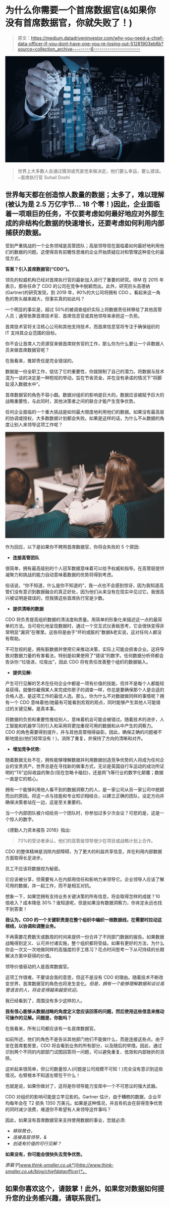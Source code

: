 # 为什么你需要一个首席数据官(&如果你没有首席数据官，你就失败了！)

> 原文：<https://medium.datadriveninvestor.com/why-you-need-a-chief-data-officer-if-you-dont-have-one-you-re-losing-out-51281903eb6b?source=collection_archive---------6----------------------->

![](img/dc27c3e858caf4ecdf3fabe6ca0a99f8.png)

> 世界上大多数人会通过猜测或凭直觉来做决定。他们要么幸运，要么错误。~首席执行官 Suhail Doshi

## 世界每天都在创造惊人数量的数据；太多了，难以理解(被认为是 2.5 万亿字节… 18 个零！)因此，企业面临着一项艰巨的任务，不仅要考虑如何最好地应对外部生成的非结构化数据的快速增长，还要考虑如何利用内部捕获的数据。

受到严重挑战的一个业务领域是高管团队；高层领导现在面临着如何最好地利用他们的数据的问题。这使得具有前瞻性思维的企业开始质疑应对和管理这种变化的最佳方式。

**答案？引入首席数据官(“CDO”)。**

领先的权威机构已经对首席执行官的最新加入进行了重要的研究。IBM 在 2015 年表示，那些任命了 CDO 的公司在竞争中脱颖而出。此外，研究巨头高德纳(Gartner)的研究发现，到 2019 年，90%的大公司将拥有 CDO 。看起来这一角色的势头越来越大，但事实真的如此吗？

一个明显的事实是，超过 50%的被调查组织实际上将数据责任转移给了其他高管人员；通常依靠首席技术官、首席信息官或其他领导来承担这一负担。

首席技术官将关注核心公司和其他支持技术，而首席信息官将专注于确保组织的 IT 支持其企业范围的目标。

你不会让首席人力资源官来做首席财务官的工作，那么你为什么要让一个非数据人员来做首席数据官呢？

在我看来，推卸责任是完全错误的。

数据是一份全职工作，低估了它的重要性，你就限制了自己的潜力。将数据与技术混为一谈的决定是一种短视的举动，旨在节省资金，并在没有承诺的情况下“将脚趾浸入数据水中”。

首席数据官的角色不容小觑。数据对组织的影响是巨大的。数据应该被赋予巨大的战略重要性，与此同时，其他决策者之间的联合才能产生竞争优势。

任何企业面临的一个重大挑战是如何最大限度地利用他们的数据。如果没有最高层的协调或授权，大多数数据计划都会失败。如果是这样的话，为什么不从数据的角度让别人来领导这项工作呢？

![](img/6810146240a23376dd8ac393ed580e89.png)

作为回应，以下是如果你不聘用首席数据官，你将会失败的 5 个原因:

*   **连接高管团队**

很简单，拥有最高级别的个人冠军数据意味着可以给予权威和指导。在高管层提供凝聚力和挑战的能力自动意味着数据的优势将得到考虑。

俗话说，“你不知道，什么是你不知道的”，我一点也不会感到惊讶，因为我知道高管们没有意识到数据融合的真正好处，因为他们从来没有在现实中见过它。我很高兴被证明是错误的，但我猜这些首席执行官是少数。

*   **提供清晰的数据**

CDO 将负责提高组织数据的清洁度和质量。用简单的形象化来描述这一点的最简单的方法。当可视化地呈现数据时，通过一个交互式仪表板思考，它会很快变得非常明显“漏洞”在哪里。这些将是由于“坏的或脏的”数据&老实说，这对任何人都没有帮助。

不可忽视的是，拥有脏数据并使用它来推动决策，实际上可能会损害企业。这将导致对数据力量的有害看法，特别是如果使用了“错误”的数字。任何数据分析师都会告诉你:“垃圾进，垃圾出”，因此 CDO 将有责任改善整个组织的数据输入。

*   **提供见解:**

产生可行见解的艺术在任何企业中都是一项有价值的技能，但并不是每个人都能轻易获得。就像你雇佣某人来完成你房子的调查一样，你总是要确保那个人是合适的合格人选，是这项工作的最佳人选。那么，你为什么不对数据做同样的事情呢？拥有一个 CDO 意味着他/她最有可能看到宏观的观点，同时能够产生其他人可能错过的关键见解。是真本事。

将数据的负担和重要性推给别人，意味着机会可能会被错过。随着技术的进步，人工智能和机器学习的引入和采用将更加重视可用的数据和从中产生的洞察力。CDO 的角色需要得到提升，并与其他高管相得益彰。因此，确保正确的问题被不断地提出(他们经常没有！)，消除了重复，并保持了方向的清晰和对齐。

*   **增加竞争优势:**

随着数据无处不在，拥有能够理解数据并利用数据创造竞争优势的人将成为任何企业的宝贵资产。世界总是在寻找新的做事方式，无论是英国自行车运动的成功所证明的“T6”边际收益的聚合(现在忽略卡福拉)，还是网飞等行业的数字化颠覆；数据一直是它的核心。

拥有一个能够利用他人看不到的数据洞察力的人，是一家公司从另一家公司中脱颖而出的原因。将这一点与技能和专业知识相结合，以建立正确的团队，设定方向并确保决策者站在一边，这是至关重要的。

当一个内部团队被介绍给另一个团队时，你参加过多少次会议？可悲的是，这是一个惊人的数字。

《德勤人力资本报告 2018》指出:

> 73%的受访者承认，他们的高管层领导很少在项目或战略计划上合作。​

CDO 的整体精神是消除内部障碍，为了更大的利益共享信息，并在利用内部数据方面取得长足进步。

员工不应该将数据视为秘密。

它应该被分享，但需要有人在内部用信任和影响力来领导它。企业领导人应该了解可用的数据，并一起工作，而不是相互对抗。

想象一下，如果您拥有支持业务关键决策的所有信息，将会取得怎样的成就？10 倍收入？成本降低 30%？谁知道呢，但是如果没有数据洞察力，你肯定永远也找不到答案！

**我认为，CDO 的一个关键职责是在整个组织中编织一根数据线，在需要时拉动这根线，以协调和调整业务。**

不再需要花费数天或数周的时间来提供一份合并了不同部门数据的报告。如果数据战略得到定义、认可并付诸实施，整个组织都将受益。如果有更好的方法，为什么你会一次又一次地做同样的高强度的手工练习？花点时间思考一下从可持续的长期解决方案中获得的价值。

领导价值驱动的人是首席数据官。

这项工作很难，不要误会我的意思，但这不是没有 CDO 的理由。随着技术不断改变世界，首席数据官的角色也将发生变化。*但是，拥有一个能够理解数据和谈论高管语言的人，将会变得越来越受欢迎。*

我已经看到了，周围没有多少这样的人。

**我有信心能够从数据战略的角度定义您应该回答的问题，然后使用这些信息来推动可操作的见解。问题是，你能吗？**

在我看来，所有公司都应该有一名首席数据官。

如前所述，他们的角色不是告诉其他部门他们不能做什么，而是连接这些点。由于坐在首席套房里，CDO 将会看到业务的所有部分，以及随后的举措。因此，通过识别两个不同的内部部门试图回答同一问题，可以避免重复、低效和内部挫折的消除。

这听起来很简单，但公司数量惊人(问题是公司规模不可知！)完全没有意识到这些情况。右臂根本不知道左臂在干什么！

也就是说，如果你做对了，这将是你领导能力宝库中一个不可思议的强大武器。

CDO 对组织的影响可能是立竿见影的。Gartner 估计，由于糟糕的数据，企业平均每年会在 T2 损失 1350 万美元。如果是这种情况，并且有机会在获得竞争优势的同时减少浪费，难道你不希望有人来领导这件事吗？

因此，如果没有首席数据官来支持使用数据的事业，您就必须:

*   *移除筒仓，*
*   *连接高层领导，&*
*   *创造有价值的可行见解？*

**如果没有，你可能会很快失去竞争优势。**

*原载于*[*www.think-smaller.co.uk*](http://www.think-smaller.co.uk/blog/chiefdataofficer)*。*

## 如果你喜欢这个，请鼓掌！此外，如果您对数据如何提升您的业务感兴趣，请联系我们。
